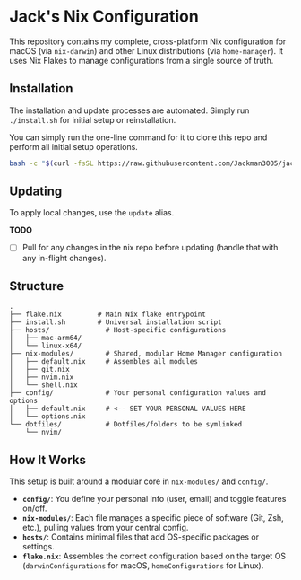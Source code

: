 # Jack's Nix Configuration

This repository contains my complete, cross-platform Nix configuration for macOS (via `nix-darwin`) and other Linux distributions (via `home-manager`). It uses Nix Flakes to manage configurations from a single source of truth.

## Installation

The installation and update processes are automated. Simply run `./install.sh` for initial setup or reinstallation.

You can simply run the one-line command for it to clone this repo and perform all initial setup operations.
```bash
bash -c "$(curl -fsSL https://raw.githubusercontent.com/Jackman3005/jacks-nix/main/install.sh)"
```

## Updating

To apply local changes, use the `update` alias.

**TODO**
-[ ] Pull for any changes in the nix repo before updating (handle that with any in-flight changes).

## Structure
```
.
├── flake.nix         # Main Nix flake entrypoint
├── install.sh        # Universal installation script
├── hosts/              # Host-specific configurations
│   ├── mac-arm64/
│   └── linux-x64/
├── nix-modules/        # Shared, modular Home Manager configuration
│   ├── default.nix     # Assembles all modules
│   ├── git.nix
│   ├── nvim.nix
│   └── shell.nix
├── config/             # Your personal configuration values and options
│   ├── default.nix     # <-- SET YOUR PERSONAL VALUES HERE
│   └── options.nix
└── dotfiles/           # Dotfiles/folders to be symlinked
    └── nvim/
```

## How It Works

This setup is built around a modular core in `nix-modules/` and `config/`.

- **`config/`**: You define your personal info (user, email) and toggle features on/off.
- **`nix-modules/`**: Each file manages a specific piece of software (Git, Zsh, etc.), pulling values from your central config.
- **`hosts/`**: Contains minimal files that add OS-specific packages or settings.
- **`flake.nix`**: Assembles the correct configuration based on the target OS (`darwinConfigurations` for macOS, `homeConfigurations` for Linux).

